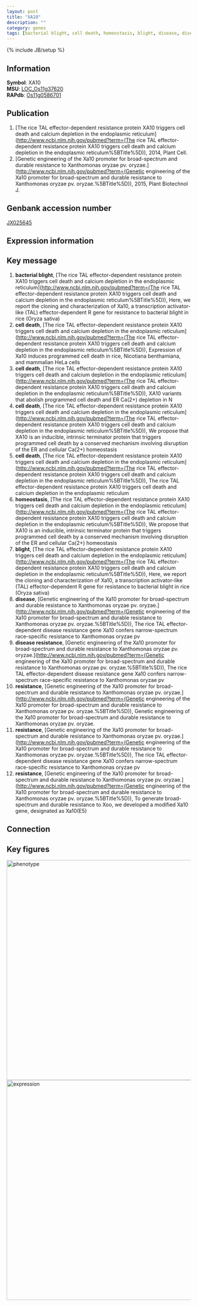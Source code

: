 ```yaml
---
layout: post
title: "XA10"
description: ""
category: genes
tags: [bacterial blight, cell death, homeostasis, blight, disease, disease resistance, resistance, Gene]
---
```

{% include JB/setup %}

## Information
__Symbol__: XA10  
__MSU__: [LOC_Os11g37620](http://rice.plantbiology.msu.edu/cgi-bin/ORF_infopage.cgi?orf=LOC_Os11g37620)  
__RAPdb__: [Os11g0586701](http://rapdb.dna.affrc.go.jp/viewer/gbrowse_details/irgsp1?name=Os11g0586701)  

## Publication
1. [The rice TAL effector-dependent resistance protein XA10 triggers cell death and calcium depletion in the endoplasmic reticulum](http://www.ncbi.nlm.nih.gov/pubmed?term=(The rice TAL effector-dependent resistance protein XA10 triggers cell death and calcium depletion in the endoplasmic reticulum%5BTitle%5D)), 2014, Plant Cell.
2. [Genetic engineering of the Xa10 promoter for broad-spectrum and durable resistance to Xanthomonas oryzae pv. oryzae.](http://www.ncbi.nlm.nih.gov/pubmed?term=(Genetic engineering of the Xa10 promoter for broad-spectrum and durable resistance to Xanthomonas oryzae pv. oryzae.%5BTitle%5D)), 2015, Plant Biotechnol J.

## Genbank accession number
[JX025645](http://www.ncbi.nlm.nih.gov/nuccore/JX025645)

## Expression information

## Key message
1. __bacterial blight__, [The rice TAL effector-dependent resistance protein XA10 triggers cell death and calcium depletion in the endoplasmic reticulum](http://www.ncbi.nlm.nih.gov/pubmed?term=(The rice TAL effector-dependent resistance protein XA10 triggers cell death and calcium depletion in the endoplasmic reticulum%5BTitle%5D)),  Here, we report the cloning and characterization of Xa10, a transcription activator-like (TAL) effector-dependent R gene for resistance to bacterial blight in rice (Oryza sativa)
2. __cell death__, [The rice TAL effector-dependent resistance protein XA10 triggers cell death and calcium depletion in the endoplasmic reticulum](http://www.ncbi.nlm.nih.gov/pubmed?term=(The rice TAL effector-dependent resistance protein XA10 triggers cell death and calcium depletion in the endoplasmic reticulum%5BTitle%5D)),  Expression of Xa10 induces programmed cell death in rice, Nicotiana benthamiana, and mammalian HeLa cells
3. __cell death__, [The rice TAL effector-dependent resistance protein XA10 triggers cell death and calcium depletion in the endoplasmic reticulum](http://www.ncbi.nlm.nih.gov/pubmed?term=(The rice TAL effector-dependent resistance protein XA10 triggers cell death and calcium depletion in the endoplasmic reticulum%5BTitle%5D)),  XA10 variants that abolish programmed cell death and ER Ca(2+) depletion in N
4. __cell death__, [The rice TAL effector-dependent resistance protein XA10 triggers cell death and calcium depletion in the endoplasmic reticulum](http://www.ncbi.nlm.nih.gov/pubmed?term=(The rice TAL effector-dependent resistance protein XA10 triggers cell death and calcium depletion in the endoplasmic reticulum%5BTitle%5D)),  We propose that XA10 is an inducible, intrinsic terminator protein that triggers programmed cell death by a conserved mechanism involving disruption of the ER and cellular Ca(2+) homeostasis
5. __cell death__, [The rice TAL effector-dependent resistance protein XA10 triggers cell death and calcium depletion in the endoplasmic reticulum](http://www.ncbi.nlm.nih.gov/pubmed?term=(The rice TAL effector-dependent resistance protein XA10 triggers cell death and calcium depletion in the endoplasmic reticulum%5BTitle%5D)), The rice TAL effector-dependent resistance protein XA10 triggers cell death and calcium depletion in the endoplasmic reticulum
6. __homeostasis__, [The rice TAL effector-dependent resistance protein XA10 triggers cell death and calcium depletion in the endoplasmic reticulum](http://www.ncbi.nlm.nih.gov/pubmed?term=(The rice TAL effector-dependent resistance protein XA10 triggers cell death and calcium depletion in the endoplasmic reticulum%5BTitle%5D)),  We propose that XA10 is an inducible, intrinsic terminator protein that triggers programmed cell death by a conserved mechanism involving disruption of the ER and cellular Ca(2+) homeostasis
7. __blight__, [The rice TAL effector-dependent resistance protein XA10 triggers cell death and calcium depletion in the endoplasmic reticulum](http://www.ncbi.nlm.nih.gov/pubmed?term=(The rice TAL effector-dependent resistance protein XA10 triggers cell death and calcium depletion in the endoplasmic reticulum%5BTitle%5D)),  Here, we report the cloning and characterization of Xa10, a transcription activator-like (TAL) effector-dependent R gene for resistance to bacterial blight in rice (Oryza sativa)
8. __disease__, [Genetic engineering of the Xa10 promoter for broad-spectrum and durable resistance to Xanthomonas oryzae pv. oryzae.](http://www.ncbi.nlm.nih.gov/pubmed?term=(Genetic engineering of the Xa10 promoter for broad-spectrum and durable resistance to Xanthomonas oryzae pv. oryzae.%5BTitle%5D)),  The rice TAL effector-dependent disease resistance gene Xa10 confers narrow-spectrum race-specific resistance to Xanthomonas oryzae pv
9. __disease resistance__, [Genetic engineering of the Xa10 promoter for broad-spectrum and durable resistance to Xanthomonas oryzae pv. oryzae.](http://www.ncbi.nlm.nih.gov/pubmed?term=(Genetic engineering of the Xa10 promoter for broad-spectrum and durable resistance to Xanthomonas oryzae pv. oryzae.%5BTitle%5D)),  The rice TAL effector-dependent disease resistance gene Xa10 confers narrow-spectrum race-specific resistance to Xanthomonas oryzae pv
10. __resistance__, [Genetic engineering of the Xa10 promoter for broad-spectrum and durable resistance to Xanthomonas oryzae pv. oryzae.](http://www.ncbi.nlm.nih.gov/pubmed?term=(Genetic engineering of the Xa10 promoter for broad-spectrum and durable resistance to Xanthomonas oryzae pv. oryzae.%5BTitle%5D)), Genetic engineering of the Xa10 promoter for broad-spectrum and durable resistance to Xanthomonas oryzae pv. oryzae.
11. __resistance__, [Genetic engineering of the Xa10 promoter for broad-spectrum and durable resistance to Xanthomonas oryzae pv. oryzae.](http://www.ncbi.nlm.nih.gov/pubmed?term=(Genetic engineering of the Xa10 promoter for broad-spectrum and durable resistance to Xanthomonas oryzae pv. oryzae.%5BTitle%5D)),  The rice TAL effector-dependent disease resistance gene Xa10 confers narrow-spectrum race-specific resistance to Xanthomonas oryzae pv
12. __resistance__, [Genetic engineering of the Xa10 promoter for broad-spectrum and durable resistance to Xanthomonas oryzae pv. oryzae.](http://www.ncbi.nlm.nih.gov/pubmed?term=(Genetic engineering of the Xa10 promoter for broad-spectrum and durable resistance to Xanthomonas oryzae pv. oryzae.%5BTitle%5D)),  To generate broad-spectrum and durable resistance to Xoo, we developed a modified Xa10 gene, designated as Xa10(E5) 

## Connection

## Key figures
<img src="http://ricencode.github.io/images/XA10.pheno.png" alt="phenotype"  style="width: 600px;"/>

<img src="http://ricencode.github.io/images/XA10.exp.png" alt="expression"  style="width: 600px;"/>


